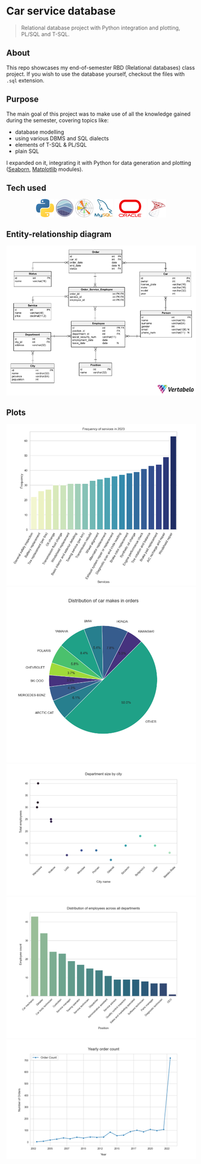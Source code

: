 # Car service database

> Relational database project with Python integration and plotting, PL/SQL and T-SQL.

## About
This repo showcases my end-of-semester RBD (Relational databases) class project.
If you wish to use the database yourself, checkout the files with `.sql` extension.

## Purpose
The main goal of this project was to make use of all the knowledge gained during the semester, covering topics like:

- database modelling
- using various DBMS and SQL dialects
- elements of T-SQL & PL/SQL
- plain SQL

I expanded on it, integrating it with Python for data generation and plotting ([Seaborn](https://seaborn.pydata.org/), [Matplotlib](https://matplotlib.org/) modules).

## Tech used

<p align="center">
    <img src="res/python-logo.png" alt="python" width="48" height="48">
    <img src="res/seaborn-logo.png" alt="seaborn" width="48" height="48">
    <img src="res/matplotlib-logo.png" alt="matplotlib" width="48" height="48">
    <img src="res/mysql-logo.png" alt="mysql" width="48" height="48">
    <img src="res/oracle-logo.png" alt="oracle" height="48">
    <img src="res/mssqlserver-logo.webp" alt ="mssqlserver" width="48" height="48">
</p>

## Entity-relationship diagram
![](res/entity-relationship-diagram.png)

## Plots
![](res/2023_service_frequency.png)
![](res/car_makes_orders.png)
![](res/dept_sizes_by_city.png)
![](res/emp_pos_distribution.png)
![](res/yearly_order_count.png)
